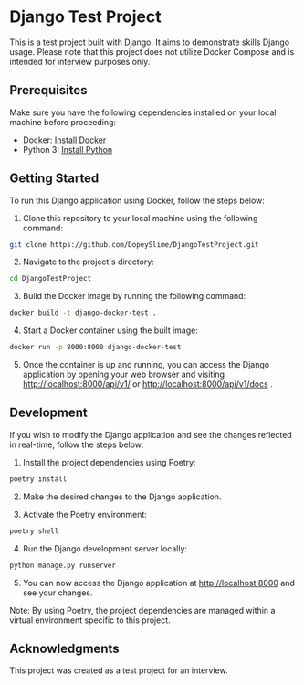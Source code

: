 # Django Test Project

This is a test project built with Django. It aims to demonstrate skills Django usage. Please note that this project does not utilize Docker Compose and is intended for interview purposes only.

## Prerequisites

Make sure you have the following dependencies installed on your local machine before proceeding:

- Docker: [Install Docker](https://docs.docker.com/get-docker/)
- Python 3: [Install Python](https://www.python.org/downloads/)

## Getting Started

To run this Django application using Docker, follow the steps below:

1. Clone this repository to your local machine using the following command:

```bash
git clone https://github.com/DopeySlime/DjangoTestProject.git
```

2. Navigate to the project's directory:

```bash
cd DjangoTestProject
```

3. Build the Docker image by running the following command:

```bash
docker build -t django-docker-test .
```

4. Start a Docker container using the built image:

```bash
docker run -p 8000:8000 django-docker-test
```

5. Once the container is up and running, you can access the Django application by opening your web browser and visiting [http://localhost:8000/api/v1/](http://localhost:8000/api/v1/) or [http://localhost:8000/api/v1/docs](http://localhost:8000/api/v1/docs) .

## Development

If you wish to modify the Django application and see the changes reflected in real-time, follow the steps below:

1. Install the project dependencies using Poetry:

```bash
poetry install
```

2. Make the desired changes to the Django application.

3. Activate the Poetry environment:

```bash
poetry shell
```

4. Run the Django development server locally:

```bash
python manage.py runserver
```

5. You can now access the Django application at [http://localhost:8000](http://localhost:8000) and see your changes.

Note: By using Poetry, the project dependencies are managed within a virtual environment specific to this project.

## Acknowledgments

This project was created as a test project for an interview.